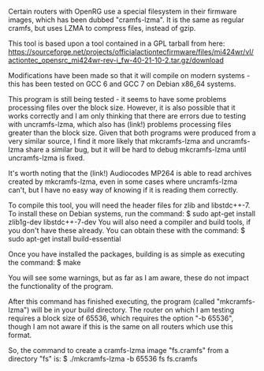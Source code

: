 Certain routers with OpenRG use a special filesystem in their firmware images, which has been dubbed "cramfs-lzma". It is the same as regular cramfs, but uses
LZMA to compress files, instead of gzip.

This tool is based upon a tool contained in a GPL tarball from here:
https://sourceforge.net/projects/officialactiontecfirmware/files/mi424wr/vI/actiontec_opensrc_mi424wr-rev-i_fw-40-21-10-2.tar.gz/download

Modifications have been made so that it will compile on modern systems - this has been tested on GCC 6 and GCC 7 on Debian x86_64 systems.

This program is still being tested - it seems to have some problems processing
files over the block size. However, it is also possible that it works correctly
and I am only thinking that there are errors due to testing with uncramfs-lzma,
which also has (link!) problems processing files greater than the block size.
Given that both programs were produced from a very similar source, I find it
more likely that mkcramfs-lzma and uncramfs-lzma share a similar bug, but it
will be hard to debug mkcramfs-lzma until uncramfs-lzma is fixed.

It's worth noting that the (link!) Audiocodes MP264 is able to read archives created by
mkcramfs-lzma, even in some cases where uncramfs-lzma can't, but I have no easy
way of knowing if it is reading them correctly.

To compile this tool, you will need the header files for zlib and libstdc++-7.
To install these on Debian systems, run the command:
$ sudo apt-get install zlib1g-dev libstdc++-7-dev
You will also need a compiler and build tools, if you don't have these already.
You can obtain these with the command:
$ sudo apt-get install build-essential

Once you have installed the packages, building is as simple as executing the
command:
$ make

You will see some warnings, but as far as I am aware, these do not impact the
functionality of the program.

After this command has finished executing, the program (called "mkcramfs-lzma") will be in your build directory. The router on which I am testing requires a block size of 65536, which requires the option "-b 65536", though I am not aware if this is the same on all routers which use this format.

So, the command to create a cramfs-lzma image "fs.cramfs" from a directory "fs" is:
$ ./mkcramfs-lzma -b 65536 fs fs.cramfs
